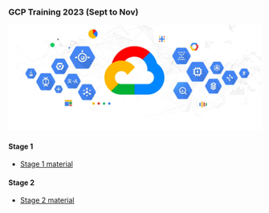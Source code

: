 ### GCP Training 2023 (Sept to Nov)

![GCP](./images/gcp.webp)

#### Stage 1
- [Stage 1 material](./stage-1/)

#### Stage 2

- [Stage 2 material](./stage-2/)
